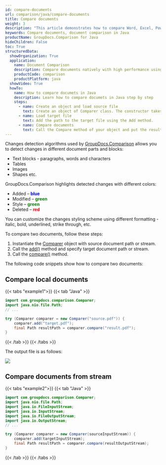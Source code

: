 ```yaml
---
id: compare-documents
url: comparison/java/compare-documents
title: Compare documents
weight: 3
description: "This article demonstrates how to compare Word, Excel, PowerPoint, Outlook, OneNote, PDF, Image, HTML, AutoCAD, Visio, OpenDocument, OneNote documents using GroupDocs.Comparison for Java."
keywords: Compare documents, document comparison in Java
productName: GroupDocs.Comparison for Java
hideChildren: False
toc: True
structuredData:
  showOrganization: True
  application:
    name: Document Comparison
    description: Compare documents natively with high performance using Java language and GroupDocs.Comparison for Java
    productCode: comparison
    productPlatform: java
  showVideo: True
  howTo:
    name: How to compare documets in Java
    description: Learn how to compare documets in Java step by step
    steps:
      - name: Create an object and load source file
        text: Create an object of Comparer class. The constructor takes the source file path parameter. You may specify absolute or relative file path as per your requirements.
      - name: Load target file
        text: Add the path to the target file using the Add method.
      - name: Compare documents
        text: Call the Compare method of your object and put the resulting file path parameter.
---
```



Changes detection algorithms used by [GroupDocs.Comparison](https://products.groupdocs.com/comparison/java) allows you to detect changes in different document parts and blocks:

*   Text blocks - paragraphs, words and characters
*   Tables
*   Images
*   Shapes etc.

GroupDocs.Comparison highlights detected changes with different colors:

*   Added – <font color="blue">**blue** </font>
*   Modified – <font color="green">**green**</font>
*   Style – <font color="green">**green**</font>
*   Deleted – <font color="red">**red**</font>

You can customize the changes styling scheme using different formatting - italic, bold, underlined, strike through, etc.

To compare two documents, follow these steps:

1.   Instantiate the [Comparer](https://reference.groupdocs.com/comparison/java/com.groupdocs.comparison/comparer) object with source document path or stream.
2.   Call the [add()](https://reference.groupdocs.com/comparison/java/com.groupdocs.comparison/comparer/#add-java.lang.String-) method and specify target document path or stream.
3.   Call the [compare()](https://reference.groupdocs.com/comparison/java/com.groupdocs.comparison/comparer/#compare-java.lang.String-) method.

The following code snippets show how to compare two documents:

## Compare local documents

{{< tabs "example1">}}
{{< tab "Java" >}}
```java
import com.groupdocs.comparison.Comparer;
import java.nio.file.Path;
// ...

try (Comparer comparer = new Comparer("source.pdf")) {
    comparer.add("target.pdf");
    final Path resultPath = comparer.compare("result.pdf");
}
```
{{< /tab >}}
{{< /tabs >}}

The output file is as follows:

![](/comparison/java/images/compare-documents.png)

## Compare documents from stream

{{< tabs "example2">}}
{{< tab "Java" >}}
```java
import com.groupdocs.comparison.Comparer;
import java.nio.file.Path;
import java.io.FileInputStream;
import java.io.InputStream;
import java.io.FileOutputStream;
import java.io.OutputStream;
// ...

try (Comparer comparer = new Comparer(sourceInputStream)) {
    comparer.add(targetInputStream);
    final Path resultPath = comparer.compare(resultOutputStream);
}
```
{{< /tab >}}
{{< /tabs >}}
